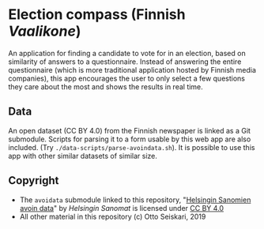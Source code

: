 # Election compass (Finnish _Vaalikone_)

An application for finding a candidate to vote for in an election, based on
similarity of answers to a questionnaire. Instead of answering the entire
questionnaire (which is more traditional application hosted by Finnish media
companies), this app encourages the user to only select a few questions they
care about the most and shows the results in real time.

## Data

An open dataset (CC BY 4.0) from the Finnish newspaper is linked as a
Git submodule. Scripts for parsing it to a form usable by this
web app are also included. (Try `./data-scripts/parse-avoindata.sh`).
It is possible to use this app with other similar datasets of similar size.

## Copyright

 * The `avoidata` submodule linked to this repository,
   "[Helsingin Sanomien avoin data](https://github.com/HS-Datadesk/avoindata)"
   by _Helsingin Sanomat_ is licensed under
   [CC BY 4.0](https://creativecommons.org/licenses/by/4.0/)
 * All other material in this repository (c) Otto Seiskari, 2019
